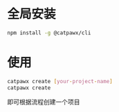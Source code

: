 # 全局安装

```bash
npm install -g @catpawx/cli
```

# 使用

```bash
catpawx create [your-project-name]
catpawx create
```

即可根据流程创建一个项目
